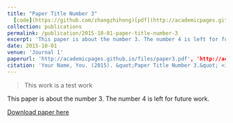 ```yaml
---
title: "Paper Title Number 3"
  [code](https://github.com/zhangzhihong)[pdf](http://academicpages.github.io/files/paper3.pdf)
collection: publications
permalink: /publication/2015-10-01-paper-title-number-3
excerpt: 'This paper is about the number 3. The number 4 is left for future work.'
date: 2015-10-01
venue: 'Journal 1'
paperurl: 'http://academicpages.github.io/files/paper3.pdf', 'http://academicpages.github.io/files/paper3.pdf'
citation: 'Your Name, You. (2015). &quot;Paper Title Number 3.&quot; <i>Journal 1</i>. 1(3).'
---
```

> This work is a test work

This paper is about the number 3. The number 4 is left for future work.

[Download paper here](http://academicpages.github.io/files/paper3.pdf)

